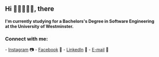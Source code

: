 <h2>Hi 👋🏻👨🏻‍💻, there </h2>
<h4 >I'm currently studying for a Bachelors's Degree in Software Engineering at the University of Westminster.</h4>

<h3 align="left">Connect with me:</h3>
- <a href="https://www.instagram.com/kawshan_mendis/">Instagram</a> 📷
- <a href="https://www.facebook.com/maleesha.kawshan.7/">Facebook</a> 👤
- <a href="https://www.linkedin.com/in/maleesha-kawshan/">LinkedIn</a> 💼
- <a href="kawshanmaleesha0@gmail.com">E-mail</a> 📧

